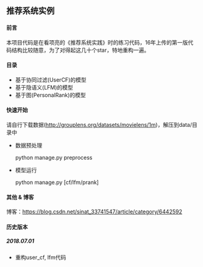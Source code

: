## 推荐系统实例
#### 前言
本项目代码是在看项亮的《推荐系统实践》时的练习代码，16年上传的第一版代码结构比较随意，为了对得起这几十个star，特地重构一遍。

#### 目录
* 基于协同过滤(UserCF)的模型
* 基于隐语义(LFM)的模型
* 基于图(PersonalRank)的模型

#### 快速开始
请自行下载数据(http://grouplens.org/datasets/movielens/1m)，解压到data/目录中

* 数据预处理

    python manage.py preprocess

* 模型运行

    python manage.py [cf/lfm/prank]


#### 其他 & 博客
博客：https://blog.csdn.net/sinat_33741547/article/category/6442592

#### 历史版本
##### 2018.07.01
* 重构user_cf, lfm代码
